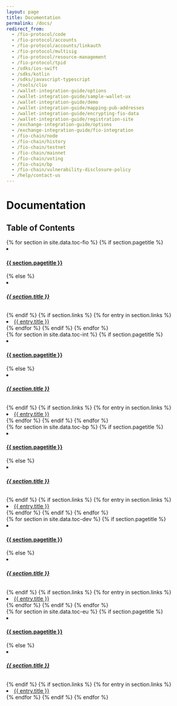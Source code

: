 ```yaml
---
layout: page
title: Documentation
permalink: /docs/
redirect_from:
  - /fio-protocol/code
  - /fio-protocol/accounts
  - /fio-protocol/accounts/linkauth
  - /fio-protocol/multisig
  - /fio-protocol/resource-management
  - /fio-protocol/tpid
  - /sdks/ios-swift
  - /sdks/kotlin
  - /sdks/javascript-typescript
  - /tools/clio
  - /wallet-integration-guide/options
  - /wallet-integration-guide/sample-wallet-ux
  - /wallet-integration-guide/demo
  - /wallet-integration-guide/mapping-pub-addresses
  - /wallet-integration-guide/encrypting-fio-data
  - /wallet-integration-guide/registration-site
  - /exchange-integration-guide/options
  - /exchange-integration-guide/fio-integration
  - /fio-chain/node
  - /fio-chain/history
  - /fio-chain/testnet
  - /fio-chain/mainnet
  - /fio-chain/voting
  - /fio-chain/bp
  - /fio-chain/vulnerability-disclosure-policy
  - /help/contact-us
---
```


# Documentation

## Table of Contents

 <div class="section-index">
    {% for section in site.data.toc-fio %}
        {% if section.pagetitle %}
            <li class="td-sidebar-nav__section-title">
                <h4><b><a href="{% if section.url %}{{ site.baseurl }}/{{ section.url }}{% else %}{{ section.external_url }}{% endif %}" class="align-left pl-0 pr-2 td-sidebar-link td-sidebar-link__section">{{ section.pagetitle }}</a></b></h4>
            </li>
        {% else %}
            <div class="entry">
                <li class="td-sidebar-nav__section-title">
                    <h6><b><a href="{% if section.url %}{{ site.baseurl }}/{{ section.url }}{% else %}{{ section.external_url }}{% endif %}" class="align-left pl-0 pr-2 td-sidebar-link td-sidebar-link__section">{{ section.title }}</a></b></h6>
                </li>
            </div>
        {% endif %}
        {% if section.links %}
            {% for entry in section.links %}
                <div class="entry2">
                    <li class="td-sidebar-nav__section-title">
                        <a href="{% if entry.url %}{{ site.baseurl }}/{{ entry.url }}{% else %}{{ entry.external_url }}{% endif %}" class="align-left pl-0 pr-2">{{ entry.title }}</a>
                    </li>
                </div>
            {% endfor %}
        {% endif %}
    {% endfor %}
    <br>
    {% for section in site.data.toc-int %}
        {% if section.pagetitle %}
            <li class="td-sidebar-nav__section-title">
                <h4><b><a href="{% if section.url %}{{ site.baseurl }}/{{ section.url }}{% else %}{{ section.external_url }}{% endif %}" class="align-left pl-0 pr-2 td-sidebar-link td-sidebar-link__section">{{ section.pagetitle }}</a></b></h4>
            </li>
        {% else %}
            <div class="entry">
                <li class="td-sidebar-nav__section-title">
                    <h6><b><a href="{% if section.url %}{{ site.baseurl }}/{{ section.url }}{% else %}{{ section.external_url }}{% endif %}" class="align-left pl-0 pr-2 td-sidebar-link td-sidebar-link__section">{{ section.title }}</a></b></h6>
                </li>
            </div>
        {% endif %}
        {% if section.links %}
            {% for entry in section.links %}
                <div class="entry2">
                    <li class="td-sidebar-nav__section-title">
                        <a href="{% if entry.url %}{{ site.baseurl }}/{{ entry.url }}{% else %}{{ entry.external_url }}{% endif %}" class="align-left pl-0 pr-2">{{ entry.title }}</a>
                    </li>
                </div>
            {% endfor %}
        {% endif %}
    {% endfor %}
    <br>
    {% for section in site.data.toc-bp %}
        {% if section.pagetitle %}
            <li class="td-sidebar-nav__section-title">
                <h4><b><a href="{% if section.url %}{{ site.baseurl }}/{{ section.url }}{% else %}{{ section.external_url }}{% endif %}" class="align-left pl-0 pr-2 td-sidebar-link td-sidebar-link__section">{{ section.pagetitle }}</a></b></h4>
            </li>
        {% else %}
            <div class="entry">
                <li class="td-sidebar-nav__section-title">
                    <h6><b><a href="{% if section.url %}{{ site.baseurl }}/{{ section.url }}{% else %}{{ section.external_url }}{% endif %}" class="align-left pl-0 pr-2 td-sidebar-link td-sidebar-link__section">{{ section.title }}</a></b></h6>
                </li>
            </div>
        {% endif %}
        {% if section.links %}
            {% for entry in section.links %}
                <div class="entry2">
                    <li class="td-sidebar-nav__section-title">
                        <a href="{% if entry.url %}{{ site.baseurl }}/{{ entry.url }}{% else %}{{ entry.external_url }}{% endif %}" class="align-left pl-0 pr-2">{{ entry.title }}</a>
                    </li>
                </div>
            {% endfor %}
        {% endif %}
    {% endfor %}
    <br>
    {% for section in site.data.toc-dev %}
        {% if section.pagetitle %}
            <li class="td-sidebar-nav__section-title">
                <h4><b><a href="{% if section.url %}{{ site.baseurl }}/{{ section.url }}{% else %}{{ section.external_url }}{% endif %}" class="align-left pl-0 pr-2 td-sidebar-link td-sidebar-link__section">{{ section.pagetitle }}</a></b></h4>
            </li>
        {% else %}
            <div class="entry">
                <li class="td-sidebar-nav__section-title">
                    <h6><b><a href="{% if section.url %}{{ site.baseurl }}/{{ section.url }}{% else %}{{ section.external_url }}{% endif %}" class="align-left pl-0 pr-2 td-sidebar-link td-sidebar-link__section">{{ section.title }}</a></b></h6>
                </li>
            </div>
        {% endif %}
        {% if section.links %}
            {% for entry in section.links %}
                <div class="entry2">
                    <li class="td-sidebar-nav__section-title">
                        <a href="{% if entry.url %}{{ site.baseurl }}/{{ entry.url }}{% else %}{{ entry.external_url }}{% endif %}" class="align-left pl-0 pr-2">{{ entry.title }}</a>
                    </li>
                </div>
            {% endfor %}
        {% endif %}
    {% endfor %}
    <br>
    {% for section in site.data.toc-eu %}
        {% if section.pagetitle %}
            <li class="td-sidebar-nav__section-title">
                <h4><b><a href="{% if section.url %}{{ site.baseurl }}/{{ section.url }}{% else %}{{ section.external_url }}{% endif %}" class="align-left pl-0 pr-2 td-sidebar-link td-sidebar-link__section">{{ section.pagetitle }}</a></b></h4>
            </li>
        {% else %}
            <div class="entry">
                <li class="td-sidebar-nav__section-title">
                    <h6><b><a href="{% if section.url %}{{ site.baseurl }}/{{ section.url }}{% else %}{{ section.external_url }}{% endif %}" class="align-left pl-0 pr-2 td-sidebar-link td-sidebar-link__section">{{ section.title }}</a></b></h6>
                </li>
            </div>
        {% endif %}
        {% if section.links %}
            {% for entry in section.links %}
                <div class="entry2">
                    <li class="td-sidebar-nav__section-title">
                        <a href="{% if entry.url %}{{ site.baseurl }}/{{ entry.url }}{% else %}{{ entry.external_url }}{% endif %}" class="align-left pl-0 pr-2">{{ entry.title }}</a>
                    </li>
                </div>
            {% endfor %}
        {% endif %}
    {% endfor %}

 </div>